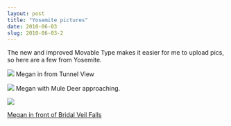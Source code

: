 ```yaml
---
layout: post
title: "Yosemite pictures"
date: 2010-06-03
slug: 2010-06-03-2
---
```


The new and improved Movable Type makes it easier for me to upload pics, so here are a few from Yosemite.

 ![](/visible-light/images/assets/IMG_6376.JPG) 
Megan in from Tunnel View

 ![](/visible-light/images/assets/IMG_6507.JPG) 
Megan with Mule Deer approaching.

<a href=&quot;/vl/yosemite10/IMG_6456.JPG&quot;> ![](/visible-light/images/assets/IMG_6456-thumb-2048x3072-4.jpg) 

Megan in front of Bridal Veil Falls

<br />
